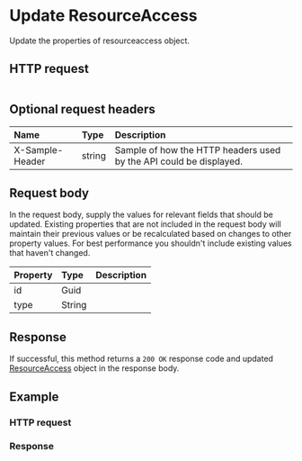 # Update ResourceAccess

Update the properties of resourceaccess object.
## HTTP request
```http

```

## Optional request headers
| Name       | Type | Description|
|:-----------|:------|:----------|
| X-Sample-Header  | string  | Sample of how the HTTP headers used by the API could be displayed.|

## Request body
In the request body, supply the values for relevant fields that should be updated. Existing properties that are not included in the request body will maintain their previous values or be recalculated based on changes to other property values. For best performance you shouldn't include existing values that haven't changed.

| Property	   | Type	|Description|
|:---------------|:--------|:----------|
|id|Guid||
|type|String||

## Response
If successful, this method returns a `200 OK` response code and updated [ResourceAccess](../resources/resourceaccess.md) object in the response body.
## Example
### HTTP request
### Response
